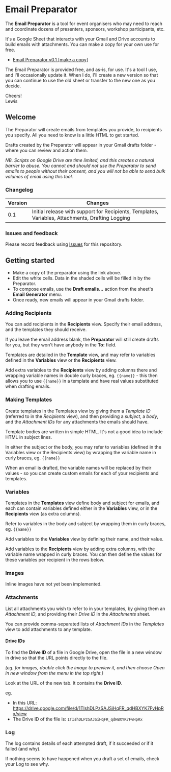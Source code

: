 # Email Preparator

The __Email Preparator__ is a tool for event organisers who may need to reach and coordinate dozens of presenters, sponsors, workshop participants, etc.

It's a Google Sheet that interacts with your Gmail and Drive accounts to build emails with attachments. You can make a copy for your own use for free.

* [Email Preparator v0.1 [make a copy]](https://docs.google.com/spreadsheets/d/18v8caw4R5WscY6k8qZ73LuBmX0iTQ-jouKjcf9YRnVw/edit?usp=sharing)

The Email Preparator is provided free, and as-is, for use. It's a tool I use, and I'll occasionally update it. When I do, I'll create a new version so that you can continue to use the old sheet or transfer to the new one as you decide.

Cheers!<br>Lewis

## Welcome

The Preparator will create emails from templates you provide, to recipients you specify. All you need to know is a little HTML to get started.

Drafts created by the Preparator will appear in your Gmail drafts folder - where you can review and action them.

_NB. Scripts on Google Drive are time limited, and this creates a natural barrier to abuse. You cannot and should not use the Preparator to send emails to people without their consent, and you will not be able to send bulk volumes of email using this tool._

### Changelog

| Version  | Changes |
| ------------- | ------------- |
| 0.1  | Initial release with support for Recipients, Templates, Variables, Attachments, Drafting Logging |


### Issues and feedback

Please record feedback using [Issues](https://github.com/instantiator/Email-Preparator/issues) for this repository.

## Getting started

* Make a copy of the preparator using the link above.
* Edit the white cells. Data in the shaded cells will be filled in by the Preparator.
* To compose emails, use the __Draft emails...__ action from the sheet's __Email Generator__ menu.
* Once ready, new emails will appear in your Gmail drafts folder.

### Adding Recipients

You can add recipients in the __Recipients__ view. Specify their email address, and the templates they should receive.

If you leave the email address blank, the __Preparator__ will still create drafts for you, but they won't have anybody in the __To:__ field.

Templates are detailed in the __Template__ view, and may refer to variables defined in the __Variables__ view or the __Recipients__ view.

Add extra variables to the __Recipients__ view by adding columns there and wrapping variable names in double curly braces, eg. `{{name}}` - this then allows you to use `{{name}}` in a template and have real values substituted when drafting emails.

### Making Templates

Create templates in the Templates view by giving them a _Template ID_ (referred to in the _Recipients_ view), and then providing a _subject_, a _body_, and the _Attachment IDs_ for any attachments the emails should have.

Template bodies are written in simple HTML. It's not a good idea to include HTML in subject lines.

In either the subject or the body, you may refer to variables (defined in the Variables view or the Recipients view) by wrapping the variable name in curly braces, eg. `{{name}}`

When an email is drafted, the variable names will be replaced by their values - so you can create custom emails for each of your recipients and templates.

### Variables

Templates in the __Templates__ view define body and subject for emails, and each can contain variables defined either in the __Variables__ view, or in the __Recipients__ view (as extra columns).

Refer to variables in the body and subject by wrapping them in curly braces, eg. `{{name}}`

Add variables to the __Variables__ view by defining their name, and their value.

Add variables to the __Recipients__ view by adding extra columns, with the variable name wrapped in curly braces. You can then define the values for these variables per recipient in the rows below.

### Images

Inline images have not yet been implemented.

### Attachments

List all attachments you wish to refer to in your templates, by giving them an _Attachment ID_, and providing their _Drive ID_ in the _Attachments_ sheet.

You can provide comma-separated lists of _Attachment IDs_ in the _Templates_ view to add attachments to any template.

#### Drive IDs

To find the __Drive ID__ of a file in Google Drive, open the file in a new window in drive so that the URL points directly to the file.

_(eg. for images, double click the image to preview it, and then choose Open in new window from the menu in the top right.)_

Look at the URL of the new tab. It contains the __Drive ID__.

eg.

* In this URL: https://drive.google.com/file/d/1TIshDLPzSAJSiHqFR_qdHBXYK7FvHpRx/view
* The Drive ID of the file is: `1TIshDLPzSAJSiHqFR_qdHBXYK7FvHpRx`

### Log

The log contains details of each attempted draft, if it succeeded or if it failed (and why).

If nothing seems to have happened when you draft a set of emails, check your Log to see why.
